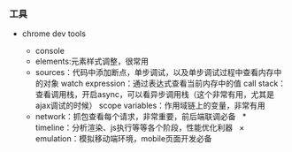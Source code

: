 ### 工具
+ chrome dev tools

   * console   
   * elements:元素样式调整，很常用  
   * sources：代码中添加断点，单步调试，以及单步调试过程中查看内存中的对象
              watch expression：通过表达式查看当前内存中的值
              call stack：查看调用栈，开启async，可以看异步调用栈（这个非常有用，尤其是ajax调试的时候）
              scope variables：作用域链上的变量，非常有用
   * network：抓包查看每个请求，非常重要，前后端联调必备
   *　timeline：分析渲染、js执行等等各个阶段，性能优化利器
   ×　emulation：模拟移动端环境，mobile页面开发必备
